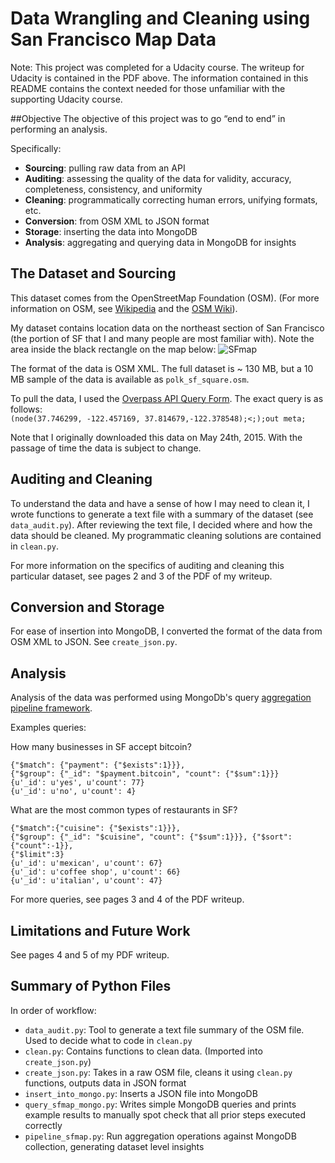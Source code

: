 # Data Wrangling and Cleaning using San Francisco Map Data

Note: This project was completed for a Udacity course. The writeup for Udacity is contained in the PDF above. The information contained in this README contains the context needed for those unfamiliar with the supporting Udacity course.

##Objective
The objective of this project was to go “end to end” in performing an analysis.

Specifically:
*	**Sourcing**: pulling raw data from an API
*	**Auditing**: assessing the quality of the data for validity, accuracy, completeness, consistency, and uniformity
*	**Cleaning**: programmatically correcting human errors, unifying formats, etc.
*	**Conversion**: from OSM XML to JSON format
*	**Storage**: inserting the data into MongoDB
*	**Analysis**: aggregating and querying data in MongoDB for insights

## The Dataset and Sourcing
This dataset comes from the OpenStreetMap Foundation (OSM). (For more information on OSM, see [Wikipedia](https://en.wikipedia.org/wiki/OpenStreetMap) and the [OSM Wiki](http://wiki.openstreetmap.org/wiki/Main_Page)).

My dataset contains location data on the northeast section of San Francisco (the portion of SF that I and many people are most familiar with). Note the area inside the black rectangle on the map below:
![SFmap](http://i.imgur.com/weR1Hi9.png)

The format of the data is OSM XML. The full dataset is ~ 130 MB, but a 10 MB sample of the data is available as `polk_sf_square.osm`.

To pull the data, I used the [Overpass API Query Form](http://overpass-api.de/query_form.html). The exact query is as follows:  
`(node(37.746299, -122.457169, 37.814679,-122.378548);<;);out meta;`

Note that I originally downloaded this data on May 24th, 2015. With the passage of time the data is subject to change.

## Auditing and Cleaning
To understand the data and have a sense of how I may need to clean it, I wrote functions to generate a text file with a summary of the dataset (see `data_audit.py`). After reviewing the text file, I decided where and how the data should be cleaned. My programmatic cleaning solutions are contained in `clean.py`.

For more information on the specifics of auditing and cleaning this particular dataset, see pages 2 and 3 of the PDF of my writeup.

## Conversion and Storage
For ease of insertion into MongoDB, I converted the format of the data from OSM XML to JSON. See `create_json.py`. 

## Analysis
Analysis of the data was performed using MongoDb's query [aggregation pipeline framework](http://docs.mongodb.org/manual/core/aggregation-pipeline/). 

Examples queries:

How many businesses in SF accept bitcoin?

    {"$match": {"payment": {"$exists":1}}},
    {"$group": {"_id": "$payment.bitcoin", "count": {"$sum":1}}}
    {u'_id': u'yes', u'count': 77}
    {u'_id': u'no', u'count': 4}

What are the most common types of restaurants in SF?

    {"$match":{"cuisine": {"$exists":1}}},
    {"$group": {"_id": "$cuisine", "count": {"$sum":1}}}, {"$sort": {"count":-1}},
    {"$limit":3}
    {u'_id': u'mexican', u'count': 67} 
    {u'_id': u'coffee shop', u'count': 66} 
    {u'_id': u'italian', u'count': 47}

For more queries, see pages 3 and 4 of the PDF writeup.

## Limitations and Future Work
See pages 4 and 5 of my PDF writeup. 

## Summary of Python Files 

In order of workflow:
*   `data_audit.py`: Tool to generate a text file summary of the OSM file.  Used to decide what to code in `clean.py`
*   `clean.py`: Contains functions to clean data. (Imported into `create_json.py`)
*   `create_json.py`: Takes in a raw OSM file, cleans it using `clean.py` functions, outputs data in JSON format
*   `insert_into_mongo.py`: Inserts a JSON file into MongoDB
*   `query_sfmap_mongo.py`: Writes simple MongoDB queries and prints example results to manually spot check that all prior steps executed correctly
*   `pipeline_sfmap.py`: Run aggregation operations against MongoDB collection, generating dataset level insights 
